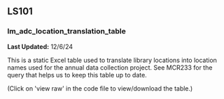 ## LS101  
### lm_adc_location_translation_table  
**Last Updated:** 12/6/24  

This is a static Excel table used to translate library locations into location names used for the annual data collection project. See MCR233 for the query that helps us to keep this table up to date.

(Click on 'view raw' in the code file to view/download the table.)
